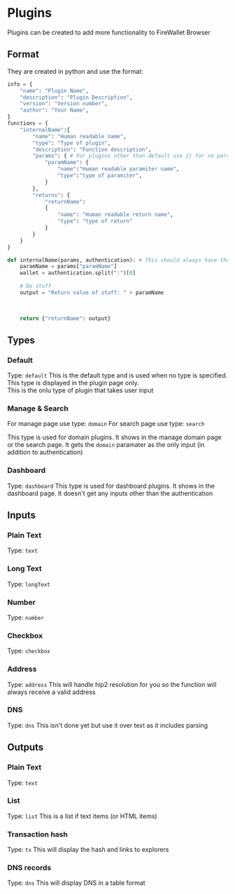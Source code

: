 # Plugins

Plugins can be created to add more functionality to FireWallet Browser


## Format
They are created in python and use the format:

```python
info = {
    "name": "Plugin Name",
    "description": "Plugin Description",
    "version": "Version number",
    "author": "Your Name",
}
functions = {
    "internalName":{
        "name": "Human readable name",
        "type": "Type of plugin",
        "description": "Function description",
        "params": { # For plugins other than default use {} for no params
            "paramName": {
                "name":"Human readable paramiter name",
                "type":"type of paramiter", 
            }
        },
        "returns": {
            "returnName": 
            {
                "name": "Human readable return name",
                "type": "type of return"
            }
        }
    }
}

def internalName(params, authentication): # This should always have the same inputs
    paramName = params["paramName"]
    wallet = authentication.split(":")[0]
    
    # Do stuff
    output = "Return value of stuff: " + paramName
    
    

    return {"returnName": output}

```


## Types
### Default
Type: `default`
This is the default type and is used when no type is specified.  
This type is displayed in the plugin page only.  
This is the onlu type of plugin that takes user input

### Manage & Search
For manage page use type: `domain`
For search page use type: `search`

This type is used for domain plugins. It shows in the manage domain page or the search page.
It gets the `domain` paramater as the only input (in addition to authentication)

### Dashboard
Type: `dashboard`
This type is used for dashboard plugins.
It shows in the dashboard page. It doesn't get any inputs other than the authentication


## Inputs

### Plain Text
Type: `text`

### Long Text
Type: `longText`

### Number
Type: `number`


### Checkbox
Type: `checkbox`

### Address
Type: `address`
This will handle hip2 resolution for you so the function will always receive a valid address

### DNS
Type: `dns`
This isn't done yet but use it over text as it includes parsing



## Outputs
### Plain Text
Type: `text`


### List
Type: `list`
This is a list if text items (or HTML items)

### Transaction hash
Type: `tx`
This will display the hash and links to explorers

### DNS records
Type: `dns`
This will display DNS in a table format
